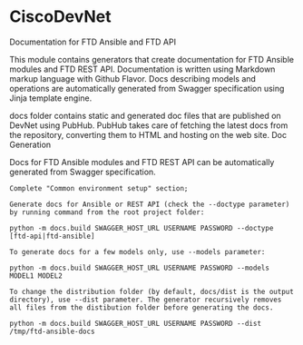 # CiscoDevNet
Documentation for FTD Ansible and FTD API

This module contains generators that create documentation for FTD Ansible modules and FTD REST API.
Documentation is written using Markdown markup language with Github Flavor. Docs describing models and operations are automatically generated from Swagger specification using Jinja template engine.

docs folder contains static and generated doc files that are published on DevNet using PubHub. PubHub takes care of fetching the latest docs from the repository, converting them to HTML and hosting on the web site.
Doc Generation

Docs for FTD Ansible modules and FTD REST API can be automatically generated from Swagger specification.

    Complete "Common environment setup" section;

    Generate docs for Ansible or REST API (check the --doctype parameter) by running command from the root project folder:

    python -m docs.build SWAGGER_HOST_URL USERNAME PASSWORD --doctype [ftd-api|ftd-ansible]

    To generate docs for a few models only, use --models parameter:

    python -m docs.build SWAGGER_HOST_URL USERNAME PASSWORD --models MODEL1 MODEL2

    To change the distribution folder (by default, docs/dist is the output directory), use --dist parameter. The generator recursively removes all files from the distibution folder before generating the docs.

    python -m docs.build SWAGGER_HOST_URL USERNAME PASSWORD --dist /tmp/ftd-ansible-docs

